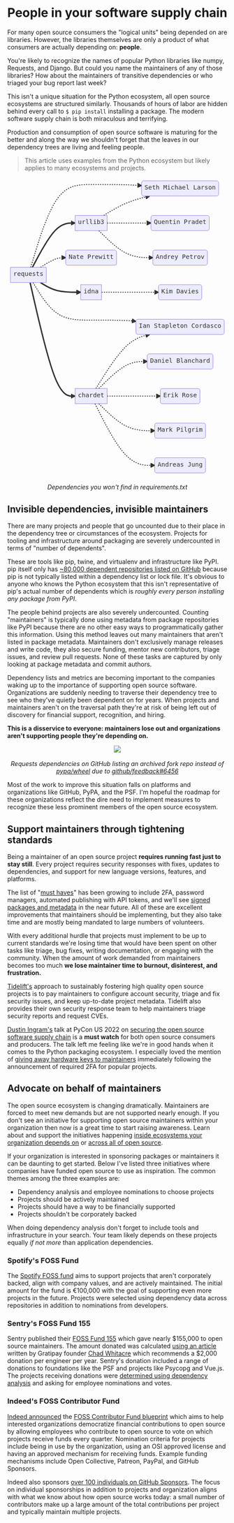 # People in your software supply chain

<span>
<div class="row">
<div class="col-6">

<p>For many open source consumers the "logical units" being depended on are libraries. However, the libraries themselves are only a product of what consumers are actually depending on: <strong>people</strong>.</p>

<p>You're likely to recognize the names of popular Python libraries like numpy, Requests, and Django. But could you name the maintainers of any of those libraries? How about the maintainers of transitive dependencies or who triaged your bug report last week?</p>

<p>This isn't a unique situation for the Python ecosystem, all open source ecosystems are structured similarly. Thousands of hours of labor are hidden behind every call to <code>$ pip install</code> installing a package. The modern software supply chain is both miraculous and terrifying.</p>

<p>Production and consumption of open source software is maturing for the better and along the way we shouldn't forget that the leaves in our dependency trees are living and feeling people.</p>

<p><blockquote>This article uses examples from the Python ecosystem but likely applies to many ecosystems and projects.</blockquote></p>

</div>

<div class="col-6">

<center>
<svg id="graph-div" xmlns="http://www.w3.org/2000/svg" xmlns:xlink="http://www.w3.org/1999/xlink" viewBox="0 0 565.5999755859375 767"><style>#graph-div {font-family:monospace;font-size:16px;fill:#333;}#graph-div .error-icon{fill:#552222;}#graph-div .error-text{fill:#552222;stroke:#552222;}#graph-div .edge-thickness-normal{stroke-width:2px;}#graph-div .edge-thickness-thick{stroke-width:3.5px;}#graph-div .edge-pattern-solid{stroke-dasharray:0;}#graph-div .edge-pattern-dashed{stroke-dasharray:3;}#graph-div .edge-pattern-dotted{stroke-dasharray:2;}#graph-div .marker{fill:#333333;stroke:#333333;}#graph-div .marker.cross{stroke:#333333;}#graph-div svg{font-family:monospace;font-size:16px;}#graph-div .label{font-family:monospace;color:#333;}#graph-div .cluster-label text{fill:#333;}#graph-div .cluster-label span{color:#333;}#graph-div .label text,#graph-div span{fill:#333;color:#333;}#graph-div .node rect,#graph-div .node circle,#graph-div .node ellipse,#graph-div .node polygon,#graph-div .node path{fill:#ECECFF;stroke:#9370DB;stroke-width:1px;}#graph-div .node .label{text-align:center;}#graph-div .node.clickable{cursor:pointer;}#graph-div .arrowheadPath{fill:#333333;}#graph-div .edgePath .path{stroke:#333333;stroke-width:2.0px;}#graph-div .flowchart-link{stroke:#333333;fill:none;}#graph-div .edgeLabel{background-color:#e8e8e8;text-align:center;}#graph-div .edgeLabel rect{opacity:0.5;background-color:#e8e8e8;fill:#e8e8e8;}#graph-div .cluster rect{fill:#ffffde;stroke:#aaaa33;stroke-width:1px;}#graph-div .cluster text{fill:#333;}#graph-div .cluster span{color:#333;}#graph-div div.mermaidTooltip{position:absolute;text-align:center;max-width:200px;padding:2px;font-family:monospace;font-size:12px;background:hsl(80, 100%, 96.2745098039%);border:1px solid #aaaa33;border-radius:2px;pointer-events:none;z-index:100;}#graph-div :root{--mermaid-font-family:monospace;}</style><g transform="translate(0, 0)"><marker id="flowchart-pointEnd" class="marker flowchart" viewBox="0 0 10 10" refX="9" refY="5" markerUnits="userSpaceOnUse" markerWidth="12" markerHeight="12" orient="auto"><path d="M 0 0 L 10 5 L 0 10 z" class="arrowMarkerPath" style="stroke-width: 1px; stroke-dasharray: 1px, 0px;"></path></marker><marker id="flowchart-pointStart" class="marker flowchart" viewBox="0 0 10 10" refX="0" refY="5" markerUnits="userSpaceOnUse" markerWidth="12" markerHeight="12" orient="auto"><path d="M 0 5 L 10 10 L 10 0 z" class="arrowMarkerPath" style="stroke-width: 1px; stroke-dasharray: 1px, 0px;"></path></marker><marker id="flowchart-circleEnd" class="marker flowchart" viewBox="0 0 10 10" refX="11" refY="5" markerUnits="userSpaceOnUse" markerWidth="11" markerHeight="11" orient="auto"><circle cx="5" cy="5" r="5" class="arrowMarkerPath" style="stroke-width: 1px; stroke-dasharray: 1px, 0px;"></circle></marker><marker id="flowchart-circleStart" class="marker flowchart" viewBox="0 0 10 10" refX="-1" refY="5" markerUnits="userSpaceOnUse" markerWidth="11" markerHeight="11" orient="auto"><circle cx="5" cy="5" r="5" class="arrowMarkerPath" style="stroke-width: 1px; stroke-dasharray: 1px, 0px;"></circle></marker><marker id="flowchart-crossEnd" class="marker cross flowchart" viewBox="0 0 11 11" refX="12" refY="5.2" markerUnits="userSpaceOnUse" markerWidth="11" markerHeight="11" orient="auto"><path d="M 1,1 l 9,9 M 10,1 l -9,9" class="arrowMarkerPath" style="stroke-width: 2px; stroke-dasharray: 1px, 0px;"></path></marker><marker id="flowchart-crossStart" class="marker cross flowchart" viewBox="0 0 11 11" refX="-1" refY="5.2" markerUnits="userSpaceOnUse" markerWidth="11" markerHeight="11" orient="auto"><path d="M 1,1 l 9,9 M 10,1 l -9,9" class="arrowMarkerPath" style="stroke-width: 2px; stroke-dasharray: 1px, 0px;"></path></marker><g class="root"><g class="clusters"></g><g class="edgePaths"><path d="M64.40898818112491,230.5L74.51860109250644,211.5C84.62821400388796,192.5,104.84743982665101,154.5,123.13760871744334,135.5C141.4277776082357,116.5,157.78888956705728,116.5,165.9694455464681,116.5L174.1500015258789,116.5" id="L-P1-P0-0" class=" edge-thickness-thick edge-pattern-solid flowchart-link LS-P1 LE-P0" style="stroke-width: 3.5px;fill:none;" marker-end="url(#flowchart-pointEnd)"></path><path d="M85.16029889396067,269.5L91.81136001986958,273.6666666666667C98.46242114577846,277.8333333333333,111.76454339759626,286.1666666666667,129.004493327623,290.3333333333333C146.24444325764975,294.5,167.4222208658854,294.5,178.01110967000326,294.5L188.5999984741211,294.5" id="L-P1-P2-0" class=" edge-thickness-thick edge-pattern-solid flowchart-link LS-P1 LE-P2" style="stroke-width: 3.5px;fill:none;" marker-end="url(#flowchart-pointEnd)"></path><path d="M85.16029889396067,230.5L91.81136001986958,226.33333333333334C98.46242114577846,222.16666666666666,111.76454339759626,213.83333333333334,122.58227119017182,209.66666666666666C133.3999989827474,205.5,141.73333231608072,205.5,145.8999989827474,205.5L150.06666564941406,205.5" id="L-P1-U2-0" class=" edge-thickness-normal edge-pattern-dotted flowchart-link LS-P1 LE-U2" style="fill:none;stroke-width:2px;stroke-dasharray:3;" marker-end="url(#flowchart-pointEnd)"></path><path d="M59.9909671906502,230.5L70.83691693377752,195C81.68286667690482,159.5,103.37476616315945,88.5,129.27071641491304,53C155.16666666666666,17.5,185.26666768391928,17.5,215.36666870117188,17.5C245.46666971842447,17.5,275.56667073567706,17.5,297.19167073567706,17.974843485836924C318.81667073567706,18.449686971673845,331.9666697184245,19.399373943347687,338.54166920979816,19.87421742918461L345.1166687011719,20.349060915021532" id="L-P1-U0-0" class=" edge-thickness-normal edge-pattern-dotted flowchart-link LS-P1 LE-U0" style="fill:none;stroke-width:2px;stroke-dasharray:3;" marker-end="url(#flowchart-pointEnd)"></path><path d="M58.48004226317184,269.5L69.57781282754554,318.1666666666667C80.67558339191925,366.8333333333333,102.87112452066667,464.1666666666667,122.14945106445117,512.8333333333334C141.4277776082357,561.5,157.78888956705728,561.5,165.9694455464681,561.5L174.1500015258789,561.5" id="L-P1-P3-0" class=" edge-thickness-thick edge-pattern-solid flowchart-link LS-P1 LE-P3" style="stroke-width: 3.5px;fill:none;" marker-end="url(#flowchart-pointEnd)"></path><path d="M247.67584410501183,97L257.3409820463315,91.16666666666667C267.0061199876511,85.33333333333333,286.3363958702904,73.66666666666667,306.0353502735878,65.33333333333333C325.7343046768852,57,345.80193760084074,52,355.83575406281847,49.5L365.8695705247962,47" id="L-P0-U0-0" class=" edge-thickness-normal edge-pattern-dotted flowchart-link LS-P0 LE-U0" style="fill:none;stroke-width:2px;stroke-dasharray:3;" marker-end="url(#flowchart-pointEnd)"></path><path d="M256.58333587646484,116.5L264.76389185587567,116.5C272.94444783528644,116.5,289.3055597941081,116.5,308.0750045776367,116.5C326.84444936116535,116.5,348.02222696940106,116.5,358.61111577351886,116.5L369.2000045776367,116.5" id="L-P0-U9-0" class=" edge-thickness-normal edge-pattern-dotted flowchart-link LS-P0 LE-U9" style="fill:none;stroke-width:2px;stroke-dasharray:3;" marker-end="url(#flowchart-pointEnd)"></path><path d="M235.1515008304896,136L246.90402931756296,147.58333333333334C258.6565578046363,159.16666666666666,282.16161477878296,182.33333333333334,305.30580967820987,193.91666666666666C328.4500045776367,205.5,351.23333740234375,205.5,362.62500381469727,205.5L374.0166702270508,205.5" id="L-P0-U1-0" class=" edge-thickness-normal edge-pattern-dotted flowchart-link LS-P0 LE-U1" style="fill:none;stroke-width:2px;stroke-dasharray:3;" marker-end="url(#flowchart-pointEnd)"></path><path d="M65.94860155659337,269.5L75.80161223873016,285.625C85.65462292086693,301.75,105.3606442851405,334,130.2636554759036,350.125C155.16666666666666,366.25,185.26666768391928,366.25,215.36666870117188,366.25C245.46666971842447,366.25,275.56667073567706,366.25,294.78333791097003,366.7690779952045C314.000005086263,367.288155990409,322.3333384195964,368.326311980818,326.500005086263,368.8453899760225L330.6666717529297,369.364467971227" id="L-P1-U3-0" class=" edge-thickness-normal edge-pattern-dotted flowchart-link LS-P1 LE-U3" style="fill:none;stroke-width:2px;stroke-dasharray:3;" marker-end="url(#flowchart-pointEnd)"></path><path d="M227.63740082318773,542L240.64227931147806,521.3333333333334C253.64715779976837,500.6666666666667,279.656914776349,459.3333333333333,302.69560972661714,436.1666666666667C325.7343046768852,413,345.80193760084074,408,355.83575406281847,405.5L365.8695705247962,403" id="L-P3-U3-0" class=" edge-thickness-normal edge-pattern-dotted flowchart-link LS-P3 LE-U3" style="fill:none;stroke-width:2px;stroke-dasharray:3;" marker-end="url(#flowchart-pointEnd)"></path><path d="M235.1515008304896,542L246.90402931756296,530.4166666666666C258.6565578046363,518.8333333333334,282.16161477878296,495.6666666666667,302.89747685350284,484.0833333333333C323.63333892822266,472.5,341.6000061035156,472.5,350.5833396911621,472.5L359.5666732788086,472.5" id="L-P3-U5-0" class=" edge-thickness-normal edge-pattern-dotted flowchart-link LS-P3 LE-U5" style="fill:none;stroke-width:2px;stroke-dasharray:3;" marker-end="url(#flowchart-pointEnd)"></path><path d="M256.58333587646484,561.5L264.76389185587567,561.5C272.94444783528644,561.5,289.3055597941081,561.5,312.08889389038086,561.5C334.8722279866536,561.5,364.0777842203776,561.5,378.68056233723956,561.5L393.28334045410156,561.5" id="L-P3-U6-0" class=" edge-thickness-normal edge-pattern-dotted flowchart-link LS-P3 LE-U6" style="fill:none;stroke-width:2px;stroke-dasharray:3;" marker-end="url(#flowchart-pointEnd)"></path><path d="M235.1515008304896,581L246.90402931756296,592.5833333333334C258.6565578046363,604.1666666666666,282.16161477878296,627.3333333333334,306.1085872864455,638.9166666666666C330.0555597941081,650.5,354.44444783528644,650.5,366.63889185587567,650.5L378.83333587646484,650.5" id="L-P3-U7-0" class=" edge-thickness-normal edge-pattern-dotted flowchart-link LS-P3 LE-U7" style="fill:none;stroke-width:2px;stroke-dasharray:3;" marker-end="url(#flowchart-pointEnd)"></path><path d="M225.25908476583075,581L238.6603492636806,607.4166666666666C252.06161376153037,633.8333333333334,278.86414275723,686.6666666666666,304.45985127566905,713.0833333333334C330.0555597941081,739.5,354.44444783528644,739.5,366.63889185587567,739.5L378.83333587646484,739.5" id="L-P3-U8-0" class=" edge-thickness-normal edge-pattern-dotted flowchart-link LS-P3 LE-U8" style="fill:none;stroke-width:2px;stroke-dasharray:3;" marker-end="url(#flowchart-pointEnd)"></path><path d="M242.13333892822266,294.5L252.72222773234049,294.5C263.3111165364583,294.5,284.48889414469403,294.5,308.87778345743817,294.5C333.2666727701823,294.5,360.8666737874349,294.5,374.6666742960612,294.5L388.4666748046875,294.5" id="L-P2-U4-0" class=" edge-thickness-normal edge-pattern-dotted flowchart-link LS-P2 LE-U4" style="fill:none;stroke-width:2px;stroke-dasharray:3;" marker-end="url(#flowchart-pointEnd)"></path></g><g class="edgeLabels"><g class="edgeLabel"><g class="label" transform="translate(0, 0)"><foreignObject width="0" height="0"><div style="display: inline-block; white-space: nowrap;" xmlns="http://www.w3.org/1999/xhtml"><span class="edgeLabel"></span></div></foreignObject></g></g><g class="edgeLabel"><g class="label" transform="translate(0, 0)"><foreignObject width="0" height="0"><div style="display: inline-block; white-space: nowrap;" xmlns="http://www.w3.org/1999/xhtml"><span class="edgeLabel"></span></div></foreignObject></g></g><g class="edgeLabel"><g class="label" transform="translate(0, 0)"><foreignObject width="0" height="0"><div style="display: inline-block; white-space: nowrap;" xmlns="http://www.w3.org/1999/xhtml"><span class="edgeLabel"></span></div></foreignObject></g></g><g class="edgeLabel"><g class="label" transform="translate(0, 0)"><foreignObject width="0" height="0"><div style="display: inline-block; white-space: nowrap;" xmlns="http://www.w3.org/1999/xhtml"><span class="edgeLabel"></span></div></foreignObject></g></g><g class="edgeLabel"><g class="label" transform="translate(0, 0)"><foreignObject width="0" height="0"><div style="display: inline-block; white-space: nowrap;" xmlns="http://www.w3.org/1999/xhtml"><span class="edgeLabel"></span></div></foreignObject></g></g><g class="edgeLabel"><g class="label" transform="translate(0, 0)"><foreignObject width="0" height="0"><div style="display: inline-block; white-space: nowrap;" xmlns="http://www.w3.org/1999/xhtml"><span class="edgeLabel"></span></div></foreignObject></g></g><g class="edgeLabel"><g class="label" transform="translate(0, 0)"><foreignObject width="0" height="0"><div style="display: inline-block; white-space: nowrap;" xmlns="http://www.w3.org/1999/xhtml"><span class="edgeLabel"></span></div></foreignObject></g></g><g class="edgeLabel"><g class="label" transform="translate(0, 0)"><foreignObject width="0" height="0"><div style="display: inline-block; white-space: nowrap;" xmlns="http://www.w3.org/1999/xhtml"><span class="edgeLabel"></span></div></foreignObject></g></g><g class="edgeLabel"><g class="label" transform="translate(0, 0)"><foreignObject width="0" height="0"><div style="display: inline-block; white-space: nowrap;" xmlns="http://www.w3.org/1999/xhtml"><span class="edgeLabel"></span></div></foreignObject></g></g><g class="edgeLabel"><g class="label" transform="translate(0, 0)"><foreignObject width="0" height="0"><div style="display: inline-block; white-space: nowrap;" xmlns="http://www.w3.org/1999/xhtml"><span class="edgeLabel"></span></div></foreignObject></g></g><g class="edgeLabel"><g class="label" transform="translate(0, 0)"><foreignObject width="0" height="0"><div style="display: inline-block; white-space: nowrap;" xmlns="http://www.w3.org/1999/xhtml"><span class="edgeLabel"></span></div></foreignObject></g></g><g class="edgeLabel"><g class="label" transform="translate(0, 0)"><foreignObject width="0" height="0"><div style="display: inline-block; white-space: nowrap;" xmlns="http://www.w3.org/1999/xhtml"><span class="edgeLabel"></span></div></foreignObject></g></g><g class="edgeLabel"><g class="label" transform="translate(0, 0)"><foreignObject width="0" height="0"><div style="display: inline-block; white-space: nowrap;" xmlns="http://www.w3.org/1999/xhtml"><span class="edgeLabel"></span></div></foreignObject></g></g><g class="edgeLabel"><g class="label" transform="translate(0, 0)"><foreignObject width="0" height="0"><div style="display: inline-block; white-space: nowrap;" xmlns="http://www.w3.org/1999/xhtml"><span class="edgeLabel"></span></div></foreignObject></g></g><g class="edgeLabel"><g class="label" transform="translate(0, 0)"><foreignObject width="0" height="0"><div style="display: inline-block; white-space: nowrap;" xmlns="http://www.w3.org/1999/xhtml"><span class="edgeLabel"></span></div></foreignObject></g></g></g><g class="nodes"><g class="node default default" id="flowchart-P1-816" transform="translate(54.03333282470703, 250)"><rect class="basic label-container" style="" rx="0" ry="0" x="-46.03333282470703" y="-19.5" width="92.06666564941406" height="39"></rect><g class="label" style="" transform="translate(-38.53333282470703, -12)"><foreignObject width="77.06666564941406" height="24"><div style="display: inline-block; white-space: nowrap;" xmlns="http://www.w3.org/1999/xhtml"><span class="nodeLabel">requests</span></div></foreignObject></g></g><g class="node default default" id="flowchart-P0-817" transform="translate(215.36666870117188, 116.5)"><rect class="basic label-container" style="" rx="0" ry="0" x="-41.21666717529297" y="-19.5" width="82.43333435058594" height="39"></rect><g class="label" style="" transform="translate(-33.71666717529297, -12)"><foreignObject width="67.43333435058594" height="24"><div style="display: inline-block; white-space: nowrap;" xmlns="http://www.w3.org/1999/xhtml"><span class="nodeLabel">urllib3</span></div></foreignObject></g></g><g class="node default default" id="flowchart-P2-819" transform="translate(215.36666870117188, 294.5)"><rect class="basic label-container" style="" rx="0" ry="0" x="-26.76667022705078" y="-19.5" width="53.53334045410156" height="39"></rect><g class="label" style="" transform="translate(-19.26667022705078, -12)"><foreignObject width="38.53334045410156" height="24"><div style="display: inline-block; white-space: nowrap;" xmlns="http://www.w3.org/1999/xhtml"><span class="nodeLabel">idna</span></div></foreignObject></g></g><g class="node default default" id="flowchart-U2-821" transform="translate(215.36666870117188, 205.5)"><rect class="basic label-container" style="" rx="5" ry="5" x="-65.30000305175781" y="-19.5" width="130.60000610351562" height="39"></rect><g class="label" style="" transform="translate(-57.80000305175781, -12)"><foreignObject width="115.60000610351562" height="24"><div style="display: inline-block; white-space: nowrap;" xmlns="http://www.w3.org/1999/xhtml"><span class="nodeLabel">Nate Prewitt</span></div></foreignObject></g></g><g class="node default default" id="flowchart-U0-823" transform="translate(444.13333892822266, 27.5)"><rect class="basic label-container" style="" rx="5" ry="5" x="-99.01667022705078" y="-19.5" width="198.03334045410156" height="39"></rect><g class="label" style="" transform="translate(-91.51667022705078, -12)"><foreignObject width="183.03334045410156" height="24"><div style="display: inline-block; white-space: nowrap;" xmlns="http://www.w3.org/1999/xhtml"><span class="nodeLabel">Seth Michael Larson</span></div></foreignObject></g></g><g class="node default default" id="flowchart-P3-825" transform="translate(215.36666870117188, 561.5)"><rect class="basic label-container" style="" rx="0" ry="0" x="-41.21666717529297" y="-19.5" width="82.43333435058594" height="39"></rect><g class="label" style="" transform="translate(-33.71666717529297, -12)"><foreignObject width="67.43333435058594" height="24"><div style="display: inline-block; white-space: nowrap;" xmlns="http://www.w3.org/1999/xhtml"><span class="nodeLabel">chardet</span></div></foreignObject></g></g><g class="node default default" id="flowchart-U9-829" transform="translate(444.13333892822266, 116.5)"><rect class="basic label-container" style="" rx="5" ry="5" x="-74.93333435058594" y="-19.5" width="149.86666870117188" height="39"></rect><g class="label" style="" transform="translate(-67.43333435058594, -12)"><foreignObject width="134.86666870117188" height="24"><div style="display: inline-block; white-space: nowrap;" xmlns="http://www.w3.org/1999/xhtml"><span class="nodeLabel">Quentin Pradet</span></div></foreignObject></g></g><g class="node default default" id="flowchart-U1-831" transform="translate(444.13333892822266, 205.5)"><rect class="basic label-container" style="" rx="5" ry="5" x="-70.11666870117188" y="-19.5" width="140.23333740234375" height="39"></rect><g class="label" style="" transform="translate(-62.616668701171875, -12)"><foreignObject width="125.23333740234375" height="24"><div style="display: inline-block; white-space: nowrap;" xmlns="http://www.w3.org/1999/xhtml"><span class="nodeLabel">Andrey Petrov</span></div></foreignObject></g></g><g class="node default default" id="flowchart-U3-833" transform="translate(444.13333892822266, 383.5)"><rect class="basic label-container" style="" rx="5" ry="5" x="-113.46666717529297" y="-19.5" width="226.93333435058594" height="39"></rect><g class="label" style="" transform="translate(-105.96666717529297, -12)"><foreignObject width="211.93333435058594" height="24"><div style="display: inline-block; white-space: nowrap;" xmlns="http://www.w3.org/1999/xhtml"><span class="nodeLabel">Ian Stapleton Cordasco</span></div></foreignObject></g></g><g class="node default default" id="flowchart-U5-837" transform="translate(444.13333892822266, 472.5)"><rect class="basic label-container" style="" rx="5" ry="5" x="-84.56666564941406" y="-19.5" width="169.13333129882812" height="39"></rect><g class="label" style="" transform="translate(-77.06666564941406, -12)"><foreignObject width="154.13333129882812" height="24"><div style="display: inline-block; white-space: nowrap;" xmlns="http://www.w3.org/1999/xhtml"><span class="nodeLabel">Daniel Blanchard</span></div></foreignObject></g></g><g class="node default default" id="flowchart-U6-839" transform="translate(444.13333892822266, 561.5)"><rect class="basic label-container" style="" rx="5" ry="5" x="-50.849998474121094" y="-19.5" width="101.69999694824219" height="39"></rect><g class="label" style="" transform="translate(-43.349998474121094, -12)"><foreignObject width="86.69999694824219" height="24"><div style="display: inline-block; white-space: nowrap;" xmlns="http://www.w3.org/1999/xhtml"><span class="nodeLabel">Erik Rose</span></div></foreignObject></g></g><g class="node default default" id="flowchart-U7-841" transform="translate(444.13333892822266, 650.5)"><rect class="basic label-container" style="" rx="5" ry="5" x="-65.30000305175781" y="-19.5" width="130.60000610351562" height="39"></rect><g class="label" style="" transform="translate(-57.80000305175781, -12)"><foreignObject width="115.60000610351562" height="24"><div style="display: inline-block; white-space: nowrap;" xmlns="http://www.w3.org/1999/xhtml"><span class="nodeLabel">Mark Pilgrim</span></div></foreignObject></g></g><g class="node default default" id="flowchart-U8-843" transform="translate(444.13333892822266, 739.5)"><rect class="basic label-container" style="" rx="5" ry="5" x="-65.30000305175781" y="-19.5" width="130.60000610351562" height="39"></rect><g class="label" style="" transform="translate(-57.80000305175781, -12)"><foreignObject width="115.60000610351562" height="24"><div style="display: inline-block; white-space: nowrap;" xmlns="http://www.w3.org/1999/xhtml"><span class="nodeLabel">Andreas Jung</span></div></foreignObject></g></g><g class="node default default" id="flowchart-U4-845" transform="translate(444.13333892822266, 294.5)"><rect class="basic label-container" style="" rx="5" ry="5" x="-55.666664123535156" y="-19.5" width="111.33332824707031" height="39"></rect><g class="label" style="" transform="translate(-48.166664123535156, -12)"><foreignObject width="96.33332824707031" height="24"><div style="display: inline-block; white-space: nowrap;" xmlns="http://www.w3.org/1999/xhtml"><span class="nodeLabel">Kim Davies</span></div></foreignObject></g></g></g></g></g></svg>
<br>
<br>
<div><i>Dependencies you won't find in requirements.txt</i></div>
</center>
</div>
</div>
</span>

## Invisible dependencies, invisible maintainers

There are many projects and people that go uncounted due to their place in the dependency tree or circumstances of the ecosystem. Projects for tooling and infrastructure around packaging are severely undercounted in terms of "number of dependents".

These are tools like pip, twine, and virtualenv and infrastructure like PyPI. pip itself only has [~80,000 dependent repositories listed on GitHub](https://github.com/pypa/pip/network/dependents?package_id=UGFja2FnZS01Njk1NTQzNw%3D%3D) because pip is not typically listed within a dependency list or lock file. It's obvious to anyone who knows the Python ecosystem that this isn't representative of pip's actual number of dependents which is *roughly every person installing any package from PyPI*.

The people behind projects are also severely undercounted. Counting "maintainers" is typically done using metadata from package repositories like PyPI because there are no other easy ways to programmatically gather this information. Using this method leaves out many maintainers that aren't listed in package metadata. Maintainers don't exclusively manage releases and write code, they also secure funding, mentor new contributors, triage issues, and review pull requests. None of these tasks are captured by only looking at package metadata and commit authors.

<span>

<div class="row">
<div class="col-6">

<p>Dependency lists and metrics are becoming important to the companies waking up to the importance of supporting open source software. Organizations are suddenly needing to traverse their dependency tree to see who they've quietly been dependent on for years. When projects and maintainers aren't on the traversal path they're at risk of being left out of discovery for financial support, recognition, and hiring.</p>

<p><strong>This is a disservice to everyone: maintainers lose out and organizations aren't supporting people they're depending on.</strong></p>

</div><div class="col-6">

<center><img style="max-width: 100%; height: auto" referrerpolicy="no-referrer" src="https://user-images.githubusercontent.com/18519037/171068996-02f5cb1d-1bd6-457e-85d1-30c97f0ca752.png"/>

<br>
<br>
<div><i>Requests dependencies on GitHub listing an archived fork repo instead of <a href="https://github.com/pypa/wheel">pypa/wheel</a> due to <a href="https://github.com/github/feedback/discussions/6456">github/feedback#6456</a></i></div>
</center>

</div>
</div>
</span>

Most of the work to improve this situation falls on platforms and organizations like GitHub, PyPA, and the PSF. I'm hopeful the roadmap for these organizations reflect the dire need to implement measures to recognize these less prominent members of the open source ecosystem.

## Support maintainers through tightening standards

Being a maintainer of an open source project **requires running fast just to stay still**. Every project requires security responses with fixes, updates to dependencies, and support for new language versions, features, and platforms.

The list of "[must haves](https://sethmlarson.dev/blog/security-for-package-maintainers)" has been growing to include 2FA, password managers, automated publishing with API tokens, and we'll see [signed packages and metadata](https://www.sigstore.dev) in the near future. All of these are excellent improvements that maintainers should be implementing, but they also take time and are mostly being mandated to large numbers of volunteers.

With every additional hurdle that projects must implement to be up to current standards we're losing time that would have been spent on other tasks like triage, bug fixes, writing documentation, or engaging with the community. When the amount of work demanded from maintainers becomes too much **we lose maintainer time to burnout, disinterest, and frustration.**

[Tidelift's](https://tidelift.com) approach to sustainably fostering high quality open source projects is to pay maintainers to configure account security, triage and fix security issues, and keep up-to-date project metadata. Tidelift also provides their own security response team to help maintainers triage security reports and request CVEs.

[Dustin Ingram's](https://dustingram.com) talk at PyCon US 2022 on [securing the open source software supply chain](https://www.youtube.com/watch?v=i1QqhGsbX6Y) is a **must watch** for both open source consumers and producers. The talk left me feeling like we're in good hands when it comes to the Python packaging ecosystem. I especially loved the mention of [giving away hardware keys to maintainers](https://youtu.be/i1QqhGsbX6Y?t=1547) immediately following the announcement of required 2FA for popular projects.

## Advocate on behalf of maintainers

The open source ecosystem is changing dramatically. Maintainers are forced to meet new demands but are not supported nearly enough. If you don't see an initiative for supporting open source maintainers within your organization then now is a great time to start raising awareness. Learn about and support the initiatives happening [inside ecosystems your organization depends on](https://peps.python.org/pep-0480) or [across all of open source](https://openssf.org).

If your organization is interested in sponsoring packages or maintainers it can be daunting to get started. Below I've listed three initiatives where companies have funded open source to use as inspiration. The common themes among the three examples are:

- Dependency analysis and employee nominations to choose projects
- Projects should be actively maintained
- Projects should have a way to be financially supported
- Projects shouldn't be corporately backed

When doing dependency analysis don't forget to include tools and infrastructure in your search. Your team likely depends on these projects equally *if not more* than application dependencies.

### Spotify's FOSS Fund

The [Spotify FOSS fund](https://engineering.atspotify.com/2022/04/announcing-the-spotify-foss-fund) aims to support projects that aren't corporately backed, align with company values, and are actively maintained. The initial amount for the fund is €100,000 with the goal of supporting even more projects in the future. Projects were selected using dependency data across repositories in addition to nominations from developers.

### Sentry's FOSS Fund 155

Sentry published their [FOSS Fund 155](https://blog.sentry.io/2021/10/21/we-just-gave-154-999-dollars-and-89-cents-to-open-source-maintainers) which gave nearly $155,000 to open source maintainers. The amount donated was calculated [using an article](https://gratipay.news/your-company-should-probably-pay-2000-per-person-for-open-source-9205443e209d) written by Gratipay founder [Chad Whitacre](https://chadwhitacre.com) which recommends a $2,000 donation per engineer per year. Sentry's donation included a range of donations to foundations like the PSF and projects like Psycopg and Vue.js. The projects receiving donations were [determined using dependency analysis](https://rawcdn.githack.com/getsentry/deps/fy2022/fundable.html) and asking for employee nominations and votes.

### Indeed's FOSS Contributor Fund

[Indeed announced](https://engineering.indeedblog.com/blog/2019/11/foss-fund-adopters) the [FOSS Contributor Fund blueprint](https://github.com/indeedeng/FOSS-Contributor-Fund) which aims to help interested organizations democratize financial contributions to open source by allowing employees who contribute to open source to vote on which projects receive funds every quarter. Nomination criteria for projects include being in use by the organization, using an OSI approved license and having an approved mechanism for receiving funds. Example funding mechanisms include Open Collective, Patreon, PayPal, and GitHub Sponsors.

Indeed also sponsors [over 100 individuals on GitHub Sponsors](https://github.com/orgs/indeedeng/sponsoring). The focus on individual sponsorships in addition to projects and organization aligns with what we know about how open source works today: a small number of contributors make up a large amount of the total contributions per project and typically maintain multiple projects.
